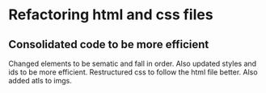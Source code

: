 # Refactoring html and css files

## Consolidated code to be more efficient

Changed elements to be sematic and fall in order. Also updated styles and ids to be more efficient. Restructured css to follow the html file better. Also added atls to imgs. 
